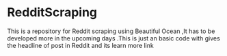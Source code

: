 # RedditScraping
This is a repository for Reddit scraping using Beautiful Ocean ,It has to be developed more in the upcoming days .This is just an basic code with gives the headline of post in Reddit and  its learn more link
